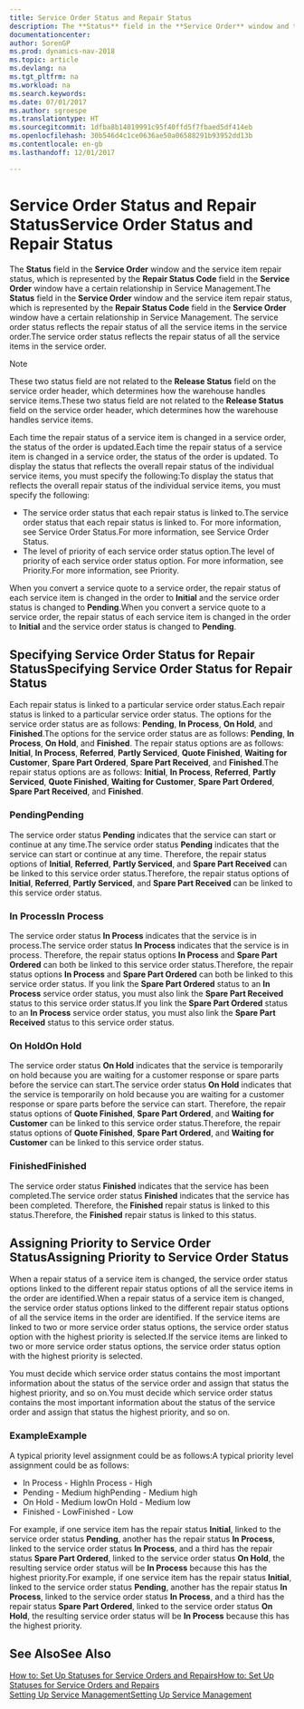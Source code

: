 ```yaml
---
title: Service Order Status and Repair Status
description: The **Status** field in the **Service Order** window and the service item repair status, which is represented by the **Repair Status Code** field in the **Service Order** window have a certain relationship in Service Management. The service order status reflects the repair status of all the service items in the service order.
documentationcenter: 
author: SorenGP
ms.prod: dynamics-nav-2018
ms.topic: article
ms.devlang: na
ms.tgt_pltfrm: na
ms.workload: na
ms.search.keywords: 
ms.date: 07/01/2017
ms.author: sgroespe
ms.translationtype: HT
ms.sourcegitcommit: 1dfba8b14019991c95f40ffd5f7fbaed5df414eb
ms.openlocfilehash: 30b546d4c1ce0636ae50a06588291b93952dd13b
ms.contentlocale: en-gb
ms.lasthandoff: 12/01/2017

---
```

# <a name="service-order-status-and-repair-status"></a><span data-ttu-id="487e3-104">Service Order Status and Repair Status</span><span class="sxs-lookup"><span data-stu-id="487e3-104">Service Order Status and Repair Status</span></span>
<span data-ttu-id="487e3-105">The **Status** field in the **Service Order** window and the service item repair status, which is represented by the **Repair Status Code** field in the **Service Order** window have a certain relationship in Service Management.</span><span class="sxs-lookup"><span data-stu-id="487e3-105">The **Status** field in the **Service Order** window and the service item repair status, which is represented by the **Repair Status Code** field in the **Service Order** window have a certain relationship in Service Management.</span></span> <span data-ttu-id="487e3-106">The service order status reflects the repair status of all the service items in the service order.</span><span class="sxs-lookup"><span data-stu-id="487e3-106">The service order status reflects the repair status of all the service items in the service order.</span></span>  
  
> [!NOTE]  
>  <span data-ttu-id="487e3-107">These two status field are not related to the **Release Status** field on the service order header, which determines how the warehouse handles service items.</span><span class="sxs-lookup"><span data-stu-id="487e3-107">These two status field are not related to the **Release Status** field on the service order header, which determines how the warehouse handles service items.</span></span>  
  
 <span data-ttu-id="487e3-108">Each time the repair status of a service item is changed in a service order, the status of the order is updated.</span><span class="sxs-lookup"><span data-stu-id="487e3-108">Each time the repair status of a service item is changed in a service order, the status of the order is updated.</span></span> <span data-ttu-id="487e3-109">To display the status that reflects the overall repair status of the individual service items, you must specify the following:</span><span class="sxs-lookup"><span data-stu-id="487e3-109">To display the status that reflects the overall repair status of the individual service items, you must specify the following:</span></span>  
  
* <span data-ttu-id="487e3-110">The service order status that each repair status is linked to.</span><span class="sxs-lookup"><span data-stu-id="487e3-110">The service order status that each repair status is linked to.</span></span> <span data-ttu-id="487e3-111">For more information, see Service Order Status.</span><span class="sxs-lookup"><span data-stu-id="487e3-111">For more information, see Service Order Status.</span></span>  
* <span data-ttu-id="487e3-112">The level of priority of each service order status option.</span><span class="sxs-lookup"><span data-stu-id="487e3-112">The level of priority of each service order status option.</span></span> <span data-ttu-id="487e3-113">For more information, see Priority.</span><span class="sxs-lookup"><span data-stu-id="487e3-113">For more information, see Priority.</span></span>  
  
 <span data-ttu-id="487e3-114">When you convert a service quote to a service order, the repair status of each service item is changed in the order to **Initial** and the service order status is changed to **Pending**.</span><span class="sxs-lookup"><span data-stu-id="487e3-114">When you convert a service quote to a service order, the repair status of each service item is changed in the order to **Initial** and the service order status is changed to **Pending**.</span></span>  
  
## <a name="specifying-service-order-status-for-repair-status"></a><span data-ttu-id="487e3-115">Specifying Service Order Status for Repair Status</span><span class="sxs-lookup"><span data-stu-id="487e3-115">Specifying Service Order Status for Repair Status</span></span>  
<span data-ttu-id="487e3-116">Each repair status is linked to a particular service order status.</span><span class="sxs-lookup"><span data-stu-id="487e3-116">Each repair status is linked to a particular service order status.</span></span> <span data-ttu-id="487e3-117">The options for the service order status are as follows: **Pending**, **In Process**, **On Hold**, and **Finished**.</span><span class="sxs-lookup"><span data-stu-id="487e3-117">The options for the service order status are as follows: **Pending**, **In Process**, **On Hold**, and **Finished**.</span></span> <span data-ttu-id="487e3-118">The repair status options are as follows: **Initial**, **In Process**, **Referred**, **Partly Serviced**, **Quote Finished**, **Waiting for Customer**, **Spare Part Ordered**, **Spare Part Received**, and **Finished**.</span><span class="sxs-lookup"><span data-stu-id="487e3-118">The repair status options are as follows: **Initial**, **In Process**, **Referred**, **Partly Serviced**, **Quote Finished**, **Waiting for Customer**, **Spare Part Ordered**, **Spare Part Received**, and **Finished**.</span></span>  
  
### <a name="pending"></a><span data-ttu-id="487e3-119">Pending</span><span class="sxs-lookup"><span data-stu-id="487e3-119">Pending</span></span>  
<span data-ttu-id="487e3-120">The service order status **Pending** indicates that the service can start or continue at any time.</span><span class="sxs-lookup"><span data-stu-id="487e3-120">The service order status **Pending** indicates that the service can start or continue at any time.</span></span> <span data-ttu-id="487e3-121">Therefore, the repair status options of **Initial**, **Referred**, **Partly Serviced**, and **Spare Part Received** can be linked to this service order status.</span><span class="sxs-lookup"><span data-stu-id="487e3-121">Therefore, the repair status options of **Initial**, **Referred**, **Partly Serviced**, and **Spare Part Received** can be linked to this service order status.</span></span>  
  
### <a name="in-process"></a><span data-ttu-id="487e3-122">In Process</span><span class="sxs-lookup"><span data-stu-id="487e3-122">In Process</span></span>  
<span data-ttu-id="487e3-123">The service order status **In Process** indicates that the service is in process.</span><span class="sxs-lookup"><span data-stu-id="487e3-123">The service order status **In Process** indicates that the service is in process.</span></span> <span data-ttu-id="487e3-124">Therefore, the repair status options **In Process** and **Spare Part Ordered** can both be linked to this service order status.</span><span class="sxs-lookup"><span data-stu-id="487e3-124">Therefore, the repair status options **In Process** and **Spare Part Ordered** can both be linked to this service order status.</span></span> <span data-ttu-id="487e3-125">If you link the **Spare Part Ordered** status to an **In Process** service order status, you must also link the **Spare Part Received** status to this service order status.</span><span class="sxs-lookup"><span data-stu-id="487e3-125">If you link the **Spare Part Ordered** status to an **In Process** service order status, you must also link the **Spare Part Received** status to this service order status.</span></span>  
  
### <a name="on-hold"></a><span data-ttu-id="487e3-126">On Hold</span><span class="sxs-lookup"><span data-stu-id="487e3-126">On Hold</span></span>  
<span data-ttu-id="487e3-127">The service order status **On Hold** indicates that the service is temporarily on hold because you are waiting for a customer response or spare parts before the service can start.</span><span class="sxs-lookup"><span data-stu-id="487e3-127">The service order status **On Hold** indicates that the service is temporarily on hold because you are waiting for a customer response or spare parts before the service can start.</span></span> <span data-ttu-id="487e3-128">Therefore, the repair status options of **Quote Finished**, **Spare Part Ordered**, and **Waiting for Customer** can be linked to this service order status.</span><span class="sxs-lookup"><span data-stu-id="487e3-128">Therefore, the repair status options of **Quote Finished**, **Spare Part Ordered**, and **Waiting for Customer** can be linked to this service order status.</span></span>  
  
### <a name="finished"></a><span data-ttu-id="487e3-129">Finished</span><span class="sxs-lookup"><span data-stu-id="487e3-129">Finished</span></span>  
<span data-ttu-id="487e3-130">The service order status **Finished** indicates that the service has been completed.</span><span class="sxs-lookup"><span data-stu-id="487e3-130">The service order status **Finished** indicates that the service has been completed.</span></span> <span data-ttu-id="487e3-131">Therefore, the **Finished** repair status is linked to this status.</span><span class="sxs-lookup"><span data-stu-id="487e3-131">Therefore, the **Finished** repair status is linked to this status.</span></span>  
  
## <a name="assigning-priority-to-service-order-status"></a><span data-ttu-id="487e3-132">Assigning Priority to Service Order Status</span><span class="sxs-lookup"><span data-stu-id="487e3-132">Assigning Priority to Service Order Status</span></span>  
<span data-ttu-id="487e3-133">When a repair status of a service item is changed, the service order status options linked to the different repair status options of all the service items in the order are identified.</span><span class="sxs-lookup"><span data-stu-id="487e3-133">When a repair status of a service item is changed, the service order status options linked to the different repair status options of all the service items in the order are identified.</span></span> <span data-ttu-id="487e3-134">If the service items are linked to two or more service order status options, the service order status option with the highest priority is selected.</span><span class="sxs-lookup"><span data-stu-id="487e3-134">If the service items are linked to two or more service order status options, the service order status option with the highest priority is selected.</span></span>  
  
<span data-ttu-id="487e3-135">You must decide which service order status contains the most important information about the status of the service order and assign that status the highest priority, and so on.</span><span class="sxs-lookup"><span data-stu-id="487e3-135">You must decide which service order status contains the most important information about the status of the service order and assign that status the highest priority, and so on.</span></span>  
  
### <a name="example"></a><span data-ttu-id="487e3-136">Example</span><span class="sxs-lookup"><span data-stu-id="487e3-136">Example</span></span>  
<span data-ttu-id="487e3-137">A typical priority level assignment could be as follows:</span><span class="sxs-lookup"><span data-stu-id="487e3-137">A typical priority level assignment could be as follows:</span></span>  
  
* <span data-ttu-id="487e3-138">In Process - High</span><span class="sxs-lookup"><span data-stu-id="487e3-138">In Process - High</span></span>  
* <span data-ttu-id="487e3-139">Pending - Medium high</span><span class="sxs-lookup"><span data-stu-id="487e3-139">Pending - Medium high</span></span>  
* <span data-ttu-id="487e3-140">On Hold - Medium low</span><span class="sxs-lookup"><span data-stu-id="487e3-140">On Hold - Medium low</span></span>  
* <span data-ttu-id="487e3-141">Finished - Low</span><span class="sxs-lookup"><span data-stu-id="487e3-141">Finished - Low</span></span>  
  
<span data-ttu-id="487e3-142">For example, if one service item has the repair status **Initial**, linked to the service order status **Pending**, another has the repair status **In Process**, linked to the service order status **In Process**, and a third has the repair status **Spare Part Ordered**, linked to the service order status **On Hold**, the resulting service order status will be **In Process** because this has the highest priority.</span><span class="sxs-lookup"><span data-stu-id="487e3-142">For example, if one service item has the repair status **Initial**, linked to the service order status **Pending**, another has the repair status **In Process**, linked to the service order status **In Process**, and a third has the repair status **Spare Part Ordered**, linked to the service order status **On Hold**, the resulting service order status will be **In Process** because this has the highest priority.</span></span>  
  
## <a name="see-also"></a><span data-ttu-id="487e3-143">See Also</span><span class="sxs-lookup"><span data-stu-id="487e3-143">See Also</span></span>  
[<span data-ttu-id="487e3-144">How to: Set Up Statuses for Service Orders and Repairs</span><span class="sxs-lookup"><span data-stu-id="487e3-144">How to: Set Up Statuses for Service Orders and Repairs</span></span>](service-order-repair-status.md)  
[<span data-ttu-id="487e3-145">Setting Up Service Management</span><span class="sxs-lookup"><span data-stu-id="487e3-145">Setting Up Service Management</span></span>](service-setup-service.md)  


